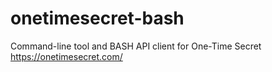 # onetimesecret-bash
Command-line tool and BASH API client for One-Time Secret https://onetimesecret.com/
